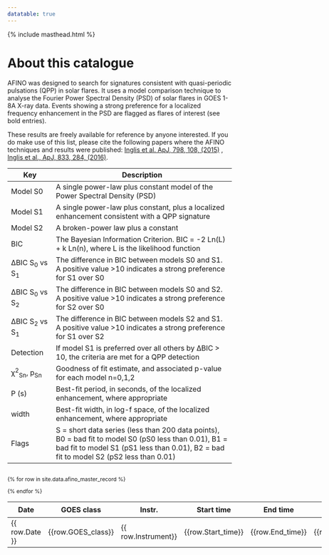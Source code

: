 ```yaml
---
datatable: true
---
```



<head>

<script src="https://ajax.googleapis.com/ajax/libs/jquery/1.12.4/jquery.min.js"></script>
<script type="text/javascript" charset="utf8" src="https://cdn.datatables.net/1.10.13/js/jquery.dataTables.min.js"></script>
<script>


    $("#catalogue").datatable( {
        paging: false,
        data-sort: true,
        order: [[ 0, "desc" ]],
        stateSave: true,
        searching: true
    });

</script>

</head>

<div class="docs-header">
{% include masthead.html %}
</div>


# About this catalogue

AFINO was designed to search for signatures consistent with quasi-periodic pulsations (QPP) in solar flares. It uses a model comparison technique to analyse the Fourier Power Spectral Density (PSD) of solar flares in GOES 1-8A X-ray data. Events showing a strong preference for a localized frequency enhancement in the PSD are flagged as flares of interest (see bold entries).

These results are freely available for reference by anyone interested. If you do make use of this list, please cite the following papers where the AFINO techniques and results were published: [Inglis et al. ApJ, 798, 108, (2015)](http://iopscience.iop.org/article/10.1088/0004-637X/798/2/108) , [Inglis et al., ApJ, 833, 284, (2016)](http://iopscience.iop.org/article/10.3847/1538-4357/833/2/284/). 


<table id="keys" class="display">
<colgroup>
<col width="20%" />
<col width="80%" />
</colgroup>
<thead>
<tr class="header">
<th>Key</th>
<th>Description</th>
</tr>
</thead>
<tbody>
<tr>
<td markdown="span">Model S0</td>
<td markdown="span">A single power-law plus constant model of the Power Spectral Density (PSD) </td>
</tr>
<tr>
<td markdown="span">Model S1</td>
<td markdown="span">A single power-law plus constant, plus a localized enhancement consistent with a QPP signature </td>
</tr>
<tr>
<td markdown="span">Model S2</td>
<td markdown="span">A broken-power law plus a constant </td>
</tr>
<tr>
<td markdown="span">BIC</td>
<td markdown="span">The Bayesian Information Criterion. BIC = -2 Ln(L) + k Ln(n), where L is the likelihood function  </td>
</tr>
<tr>
<td markdown="span">&Delta;BIC S<sub>0</sub> vs S<sub>1</sub></td>
<td markdown="span">The difference in BIC between models S0 and S1. A positive value >10 indicates a strong preference for S1 over S0 </td>
</tr>
<tr>
<td markdown="span">&Delta;BIC S<sub>0</sub> vs S<sub>2</sub></td>
<td markdown="span">The difference in BIC between models S0 and S2. A positive value >10 indicates a strong preference for S2 over S0 </td>
</tr>
<tr>
<td markdown="span">&Delta;BIC S<sub>2</sub> vs S<sub>1</sub></td>
<td markdown="span">The difference in BIC between models S2 and S1. A positive value >10 indicates a strong preference for S1 over S2 </td>
</tr>
<tr>
<td markdown="span">Detection</td>
<td markdown="span">If model S1 is preferred over all others by ΔBIC > 10, the criteria are met for a QPP detection  </td>
</tr>
<tr>
<td markdown="span">&chi;<sup>2</sup><sub>Sn</sub>, p<sub>Sn</sub></td>
<td markdown="span">Goodness of fit estimate, and associated p-value for each model n=0,1,2  </td>
</tr>
<tr>
<td markdown="span">P (s)</td>
<td markdown="span">Best-fit period, in seconds, of the localized enhancement, where appropriate   </td>
</tr>
<tr>
<td markdown="span">width</td>
<td markdown="span">Best-fit width, in log-f space, of the localized enhancement, where appropriate    </td>
</tr>
<tr>
<td markdown="span">Flags</td>
<td markdown="span">S = short data series (less than 200 data points), B0 = bad fit to model S0 (pS0 less than 0.01), B1 = bad fit to model S1 (pS1 less than 0.01), B2 = bad fit to model S2 (pS2 less than 0.01)    </td>
</tr>

</tbody>
</table>


<div class="display" style="height:100%; width:140%; font-size:	12px; overflow:auto;">

<table id="catalogue" class="display">
<thead>
<tr class="header">
<th style="font-size: 16px" data-sort>Date</th>
<th style="font-size: 16px">GOES class</th>
<th style="font-size: 16px">Instr.</th>
<th style="font-size: 16px">Start time</th>
<th style="font-size: 16px">End time</th>
<th style="font-size: 16px">Wavelength</th>
<th style="font-size: 16px">&Delta;BIC S<sub>0</sub> vs S<sub>1</sub> </th>
<th style="font-size: 16px">&Delta;BIC S<sub>0</sub> vs S<sub>2</sub> </th>
<th style="font-size: 16px">&Delta;BIC S<sub>2</sub> vs S<sub>1</sub> </th>
<th style="font-size: 16px">Detection</th>
<th style="font-size: 16px">&chi;<sup>2</sup><sub>S0</sub> &nbsp;</th>
<th style="font-size: 16px">p<sub>S0</sub></th>
<th style="font-size: 16px">&chi;<sup>2</sup><sub>S1</sub> &nbsp;</th>
<th style="font-size: 16px">p<sub>S1</sub></th>
<th style="font-size: 16px">&chi;<sup>2</sup><sub>S2</sub> &nbsp;</th>
<th style="font-size: 16px">p<sub>S2</sub></th>
<th style="font-size: 16px">P(s)</th>
<th style="font-size: 16px">Width</th>
<th style="font-size: 16px">Flags</th>
</tr>
</thead>
<tbody>

{% for row in site.data.afino_master_record %}
  <tr>
  <td> {{ row.Date }} </td>
  <td> {{row.GOES_class}}</td>
  <td> {{ row.Instrument}} </td>
  <td> {{row.Start_time}} </td>
  <td> {{row.End_time}} </td>
  <td> {{row.Wavelength}} </td>
  <td> {{row.dBIC_0v1 | round:1 }} </td>
  <td> {{row.dBIC_0v2 | round:1 }} </td>
  <td> {{row.dBIC_2v1 | round:1 }} </td>
  <td> {{row.Detection}} </td>
  <td> {{row.rchi2_m0 | round:2 }} </td>
  <td> {{row.probability_m0 | round:3 }}  </td>
  <td> {{row.rchi2_m1 | round:2}} </td>
  <td> {{row.probability_m2 | round:3}} </td>
  <td> {{row.rchi2_m2 | round:2}} </td>
  <td> {{row.probability_m2 | round:3}} </td>
  <td> {{row.period}} </td>
  <td> {{row.width | round:2}} </td>
  <td> {{row.Flags}} </td>
  </tr>
{% endfor %}
</tbody>
</table>

</div>
